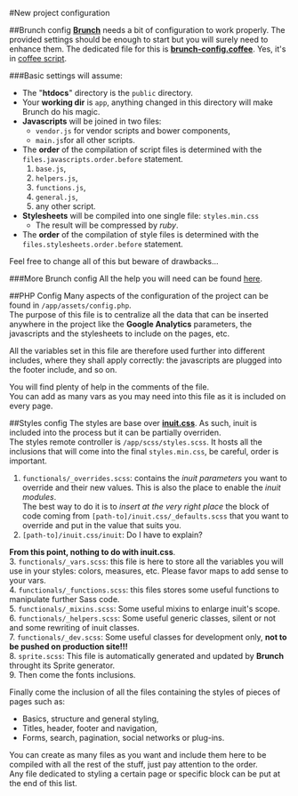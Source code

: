 #New project configuration

##Brunch config
**[Brunch](http://brunch.io/)** needs a bit of configuration to work properly. The provided settings should be enough to start but you will surely need to enhance them. The dedicated file for this is **[brunch-config.coffee](brunch-config.coffee "Brunch config file")**. Yes, it's in [coffee script](http://coffeescript.org/).  

###Basic settings will assume:

* The "**htdocs**" directory is the `public` directory.
* Your **working dir** is `app`, anything changed in this directory will make Brunch do his magic.
* **Javascripts** will be joined in two files:
	* `vendor.js` for vendor scripts and bower components,
	* `main.js`for all other scripts.
* The **order** of the compilation of script files is determined with the `files.javascripts.order.before` statement.
	1. `base.js`,
	2. `helpers.js`,
	3. `functions.js`,
	4. `general.js`,
	5. any other script.
* **Stylesheets** will be compiled into one single file: `styles.min.css`
	* The result will be compressed by *ruby*.
* The **order** of the compilation of style files is determined with the `files.stylesheets.order.before` statement.

Feel free to change all of this but beware of drawbacks...

###More Brunch config
All the help you will need can be found [here](https://github.com/brunch/brunch/blob/master/docs/config.md "Brunch config doc").

##PHP Config
Many aspects of the configuration of the project can be found in `/app/assets/config.php`.  
The purpose of this file is to centralize all the data that can be inserted anywhere in the project like the **Google Analytics** parameters, the javascripts and the stylesheets to include on the pages, etc.

All the variables set in this file are therefore used further into different includes, where they shall apply correctly: the javascripts are plugged into the footer include, and so on.

You will find plenty of help in the comments of the file.  
You can add as many vars as you may need into this file as it is included on every page.

##Styles config
The styles are base over **[inuit.css](https://github.com/csswizardry/inuit.css)**. As such, inuit is included into the process but it can be partially overriden.  
The styles remote controller is `/app/scss/styles.scss`. It hosts all the inclusions that will come into the final `styles.min.css`, be careful, order is important.

1. `functionals/_overrides.scss`: contains the *inuit parameters* you want to override and their new values. This is also the place to enable the *inuit modules*.  
The best way to do it is to *insert at the very right place* the block of code coming from `[path-to]/inuit.css/_defaults.scss` that you want to override and put in the value that suits you.
2. `[path-to]/inuit.css/inuit`: Do I have to explain?  
  
**From this point, nothing to do with inuit.css**.  
3. `functionals/_vars.scss`: this file is here to store all the variables you will use in your styles: colors, measures, etc. Please favor maps to add sense to your vars.  
4. `functionals/_functions.scss`: this files stores some useful functions to manipulate further Sass code.  
5. `functionals/_mixins.scss`: Some useful mixins to enlarge inuit's scope.  
6. `functionals/_helpers.scss`: Some useful generic classes, silent or not and some rewriting of inuit classes.  
7. `functionals/_dev.scss`: Some useful classes for development only, **not to be pushed on production site!!!**  
8. `sprite.scss`: This file is automatically generated and updated by **Brunch** throught its Sprite generator.  
9. Then come the fonts inclusions.

Finally come the inclusion of all the files containing the styles of pieces of pages such as:

* Basics, structure and general styling,
* Titles, header, footer and navigation,
* Forms, search, pagination, social networks or plug-ins.

You can create as many files as you want and include them here to be compiled with all the rest of the stuff, just pay attention to the order.  
Any file dedicated to styling a certain page or specific block can be put at the end of this list.

